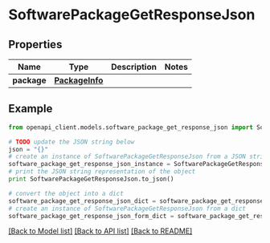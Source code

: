 # SoftwarePackageGetResponseJson


## Properties

Name | Type | Description | Notes
------------ | ------------- | ------------- | -------------
**package** | [**PackageInfo**](PackageInfo.md) |  | 

## Example

```python
from openapi_client.models.software_package_get_response_json import SoftwarePackageGetResponseJson

# TODO update the JSON string below
json = "{}"
# create an instance of SoftwarePackageGetResponseJson from a JSON string
software_package_get_response_json_instance = SoftwarePackageGetResponseJson.from_json(json)
# print the JSON string representation of the object
print SoftwarePackageGetResponseJson.to_json()

# convert the object into a dict
software_package_get_response_json_dict = software_package_get_response_json_instance.to_dict()
# create an instance of SoftwarePackageGetResponseJson from a dict
software_package_get_response_json_form_dict = software_package_get_response_json.from_dict(software_package_get_response_json_dict)
```
[[Back to Model list]](../README.md#documentation-for-models) [[Back to API list]](../README.md#documentation-for-api-endpoints) [[Back to README]](../README.md)



